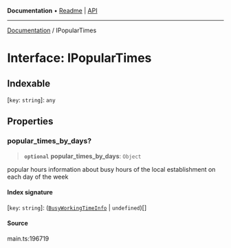 **Documentation** • [Readme](../README.md) \| [API](../globals.md)

***

[Documentation](../README.md) / IPopularTimes

# Interface: IPopularTimes

## Indexable

 \[`key`: `string`\]: `any`

## Properties

### popular\_times\_by\_days?

> **`optional`** **popular\_times\_by\_days**: `Object`

popular hours
information about busy hours of the local establishment on each day of the week

#### Index signature

 \[`key`: `string`\]: ([`BusyWorkingTimeInfo`](../classes/BusyWorkingTimeInfo.md) \| `undefined`)[]

#### Source

main.ts:196719
